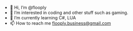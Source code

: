 - 👋 Hi, I’m @flooply
- 👀 I’m interested in coding and other stuff such as gaming.
- 🌱 I’m currently learning C#, LUA
- 📫 How to reach me flooply.business@gmail.com 
